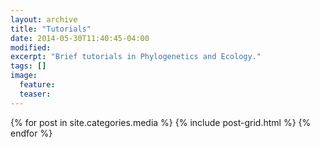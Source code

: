 ```yaml
---
layout: archive
title: "Tutorials"
date: 2014-05-30T11:40:45-04:00
modified:
excerpt: "Brief tutorials in Phylogenetics and Ecology."
tags: []
image:
  feature:
  teaser:
---
```


<div class="tiles">
{% for post in site.categories.media %}
  {% include post-grid.html %}
{% endfor %}
</div><!-- /.tiles -->